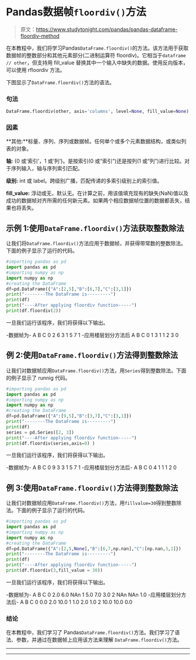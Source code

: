# Pandas数据帧`floordiv()`方法

> 原文：<https://www.studytonight.com/pandas/pandas-dataframe-floordiv-method>

在本教程中，我们将学习Pandas`DataFrame.floordiv()`的方法。该方法用于获取数据帧的整数部分和其他元素部分(二进制运算符 floordiv)。它相当于`dataframe // other`，但支持用 fill_value 替换其中一个输入中缺失的数据。使用反向版本，可以使用 rfloordiv 方法。

下图显示了`DataFrame.floordiv()`方法的语法。

### 句法

```py
DataFrame.floordiv(other, axis='columns', level=None, fill_value=None)
```

### 因素

**其他:**标量、序列、序列或数据帧。任何单个或多个元素数据结构，或类似列表的对象。

**轴:** {0 或‘索引’，1 或‘列’}。是按索引(0 或“索引”)还是按列(1 或“列”)进行比较。对于序列输入，轴与序列索引匹配。

**级别:** int 或 label。跨级别广播，匹配传递的多索引级别上的索引值。

**fill_value:** 浮动或无，默认无。在计算之前，用该值填充现有的缺失(NaN)值以及成功的数据帧对齐所需的任何新元素。如果两个相应数据帧位置的数据都丢失，结果也将丢失。

## 示例 1:使用`DataFrame.floordiv()`方法获取整数除法

让我们将`DataFrame.floordiv()`方法应用于数据帧，并获得带常数的整数除法。下面的例子显示了运行的代码。

```py
#importing pandas as pd
import pandas as pd
#importing numpy as np
import numpy as np
#creating the DataFrame
df=pd.DataFrame({"A":[2,5],"B":[6,7],"C":[3,1]})
print("--------The DataFrame is---------")
print(df)
print("----After applying floordiv function-----")
print(df.floordiv(2))
```

一旦我们运行该程序，我们将获得以下输出。

-数据帧为-
A B C
0 2 6 3
1 5 7 1
-应用楼层划分方法后
A B C
0 1 3 1
1 2 3 0

## 例 2:使用`DataFrame.floordiv()`方法得到整数除法

让我们对数据帧应用`DataFrame.floordiv()`方法，用`Series`得到整数除法。下面的例子显示了 runnig 代码。

```py
#importing pandas as pd
import pandas as pd
#importing numpy as np
import numpy as np
#creating the DataFrame
df=pd.DataFrame({"A":[9,5],"B":[3,7],"C":[3,1]})
print("--------The DataFrame is---------")
print(df)
series = pd.Series([2, 3]) 
print("----After applying floordiv function-----")
print(df.floordiv(series,axis=0) )
```

一旦我们运行该程序，我们将获得以下输出。

-数据帧为-
A B C
0 9 3 3
1 5 7 1
-应用楼层划分方法后-
A B C
0 4 1
1 1 2 0

## 例 3:使用`DataFrame.floordiv()`方法得到整数除法

让我们对数据帧应用`DataFrame.floordiv()`方法，用`fillvalue=30`得到整数除法。下面的例子显示了运行的代码。

```py
#importing pandas as pd
import pandas as pd
#importing numpy as np
import numpy as np
#creating the DataFrame
df=pd.DataFrame({"A":[2,5,None],"B":[6,7,np.nan],"C":[np.nan,3,1]})
print("--------The DataFrame is---------")
print(df)
print("----After applying floordiv function-----")
print(df.floordiv(3,fill_value = 30))
```

一旦我们运行该程序，我们将获得以下输出。

-数据帧为-
A B C
0 2.0 6.0 NAn
1 5.0 7.0 3.0
2 NAn NAn 1.0
-应用楼层划分方法后-
A B C
0 0.0 2.0 10.0
1 1.0 2.0 1.0
2 10.0 10.0 0.0

### 结论

在本教程中，我们学习了 Pandas`DataFrame.floordiv()`方法。我们学习了语法、参数，并通过在数据帧上应用该方法来理解 `DataFrame.floordiv()`方法。

* * *

* * *
